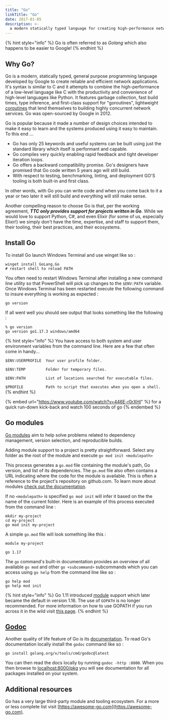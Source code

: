 ```yaml
---
title: "Go"
linkTitle: "Go"
date: 2017-01-05
description: >-
  a modern statically typed language for creating high-performance networked applications
---
```


{% hint style="info" %}
Go is often referred to as _Golang_ which also happens to be easier to Google!
{% endhint %}

## Why Go?

Go is a modern, statically typed, general purpose programming language developed by Google to create reliable and efficient network applications. It's syntax is similar to C and it attempts to combine the high-performance of a low-level language like C with the productivity and convenience of high-level languages like Python. It features garbage collection, fast build times, type inference, and first-class support for "goroutines", lightweight [coroutines](https://en.wikipedia.org/wiki/Coroutine) that lend themselves to building highly concurrent network services. Go was open-sourced by Google in 2012.

Go is popular because it made a number of design choices intended to make it easy to learn and the systems produced using it easy to maintain. To this end ...

* Go has only 25 keywords and useful systems can be built using just the standard library which itself is performant and capable.&#x20;
* Go compiles very quickly enabling rapid feedback and tight developer iteration loops.
* Go offers a backward compatibility promise. Go's designers have promised that Go code written 5 years ago will still build.
* With respect to testing, benchmarking, linting, and deployment GO'S tooling is both built-in and first class.

In other words, with Go you can write code and when you come back to it a year or two later it will still build and everything will still make sense.

Another compelling reason to choose Go is that, per the working agreement, _**TTC only provides support for projects written in Go**_. While we would love to support Python, C#, and even Elixir (for some of us, especially Elixir!) we simply don't have the time, expertise, and staff to support them, their tooling, their best practices, and their ecosystems.

## Install Go

To install Go launch Windows Terminal and use winget like so :

```
winget install GoLang.Go
# restart shell to reload PATH
```

You often need to restart Windows Terminal after installing a new command line utility so that PowerShell will pick up changes to the `$ENV:PATH` variable. Once Windows Terminal has been restarted execute the following command to insure everything is working as expected :

```
go version
```

If all went well you should see output that looks something like the following :

```
% go version
go version go1.17.3 windows/amd64
```

{% hint style="info" %}
You have access to both system and user environment variables from the command line. Here are a few that often come in handy...



`$ENV:USERPROFILE  Your user profile folder.`

`$ENV:TEMP         Folder for temporary files. `

`$ENV:PATH         List of locations searched for executable files.`

`$PROFILE          Path to script that executes when you open a shell.`
{% endhint %}

{% embed url="https://www.youtube.com/watch?v=446E-r0rXHI" %}
for a quick run-down kick-back and watch 100 seconds of go
{% endembed %}

## Go modules

[Go modules](https://golang.org/ref/mod#introduction) aim to help solve problems related to dependency management, version selection, and reproducible builds.

Adding module support to a project is pretty straightforward. Select any folder as the root of the module and execute `go mod init <modulepath>`

This process generates a `go.mod` file containing the module's path, Go version, and list of its dependencies. The `go.mod` file also often contains a URL indicating where the code for the module is available. This is often a reference to the project's repository on github.com. To learn more about modules [check out the documentation](https://golang.org/doc/modules/gomod-ref).&#x20;

If no `<modulepath>` is specified `go mod init` will infer it based on the the name of the current folder. Here is an example of this process executed from the command line :&#x20;

```
mkdir my-project
cd my-project
go mod init my-project
```

A simple `go.mod` file will look something like this :

```
module my-project

go 1.17
```

The `go` command's built-in documentation provides an overview of all available `go mod` and other `go <subcommand>` subcommands which you can access using `go help` from the command line like so :&#x20;

```
go help mod
go help mod init
```

{% hint style="info" %}
Go 1.11 introduced [module](https://github.com/golang/go/wiki/Modules) support which later became the default in version 1.16. The use of `GOPATH` is no longer recommended.  For more information on how to use GOPATH if you run across it in the wild visit [this page](https://golang.org/doc/gopath\_code#GOPATH).
{% endhint %}

## [Godoc](https://pkg.go.dev/golang.org/x/tools/cmd/godoc)

Another quality of life feature of Go is its [documentation](https://golang.org/doc/). To read Go's documentation locally install the `godoc` command like so :

```
go install golang.org/x/tools/cmd/godoc@latest
```

You can then read the docs locally by running `godoc -http :8000`. When you then browse to [localhost:8000/pkg](http://localhost:8000/pkg) you will see documentation for all packages installed on your system.

## Additional resources

Go has a very large third-party module and tooling ecosystem. For a more or less complete list visit [https://awesome-go.com](https://awesome-go.com).